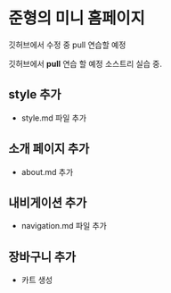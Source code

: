 # 준형의 미니 홈페이지


깃허브에서 수정 중 pull 연습할 예정


깃허브에서 **pull** 연습 할 예정
소스트리 실습 중.

## style 추가
- style.md 파일 추가

## 소개 페이지 추가
- about.md 추가

## 내비게이션 추가
- navigation.md 파일 추가

## 장바구니 추가
- 카트 생성